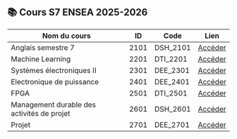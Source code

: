 ## 📚 Cours S7 ENSEA 2025-2026

| Nom du cours | ID | Code | Lien |
|--------------|-----|------|------|
| Anglais semestre 7 | 2101 | DSH_2101 | [Accéder](https://moodle.ensea.fr/course/view.php?id=923) |
| Machine Learning | 2201 | DTI_2201 | [Accéder](https://moodle.ensea.fr/course/view.php?id=932) |
| Systèmes électroniques II | 2301 | DEE_2301 | [Accéder](https://moodle.ensea.fr/course/view.php?id=918) |
| Electronique de puissance | 2401 | DEE_2401 | [Accéder](https://moodle.ensea.fr/course/view.php?id=916) |
| FPGA | 2501 | DTI_2501 | [Accéder](https://moodle.ensea.fr/course/view.php?id=921) |
| Management durable des activités de projet | 2601 | DSH_2601 | [Accéder](https://moodle.ensea.fr/course/view.php?id=929) |
| Projet | 2701 | DEE_2701 | [Accéder](https://moodle.ensea.fr/course/view.php?id=928) |
